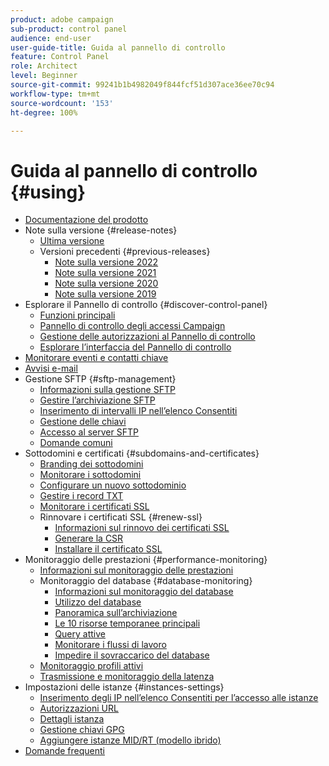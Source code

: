 ```yaml
---
product: adobe campaign
sub-product: control panel
audience: end-user
user-guide-title: Guida al pannello di controllo
feature: Control Panel
role: Architect
level: Beginner
source-git-commit: 99241b1b4982049f844fcf51d307ace36ee70c94
workflow-type: tm+mt
source-wordcount: '153'
ht-degree: 100%

---
```



# Guida al pannello di controllo {#using}

+ [Documentazione del prodotto](control-panel-home.md)
+ Note sulla versione {#release-notes}
   + [Ultima versione](rn/release-notes.md)
   + Versioni precedenti {#previous-releases}
      + [Note sulla versione 2022](rn/release-notes-2022.md)
      + [Note sulla versione 2021](rn/release-notes-2021.md)
      + [Note sulla versione 2020](rn/release-notes-2020.md)
      + [Note sulla versione 2019](rn/release-notes-2019.md)
+ Esplorare il Pannello di controllo {#discover-control-panel}
   + [Funzioni principali](discover/using/key-features.md)
   + [Pannello di controllo degli accessi Campaign](discover/using/accessing-control-panel.md)
   + [Gestione delle autorizzazioni al Pannello di controllo](discover/using/managing-permissions.md)
   + [Esplorare l’interfaccia del Pannello di controllo](discover/using/discovering-the-interface.md)
+ [Monitorare eventi e contatti chiave](service-events/service-events.md)
+ [Avvisi e-mail](performance-monitoring/using/email-alerting.md)
+ Gestione SFTP {#sftp-management}
   + [Informazioni sulla gestione SFTP](sftp/using/about-sftp-management.md)
   + [Gestire l’archiviazione SFTP](sftp/using/sftp-storage-management.md)
   + [Inserimento di intervalli IP nell’elenco Consentiti](sftp/using/ip-range-allow-listing.md)
   + [Gestione delle chiavi](sftp/using/key-management.md)
   + [Accesso al server SFTP](sftp/using/logging-into-sftp-server.md)
   + [Domande comuni](sftp/using/common-questions.md)
+ Sottodomini e certificati {#subdomains-and-certificates}
   + [Branding dei sottodomini](subdomains-certificates/using/subdomains-branding.md)
   + [Monitorare i sottodomini](subdomains-certificates/using/monitoring-subdomains.md)
   + [Configurare un nuovo sottodominio](subdomains-certificates/using/setting-up-new-subdomain.md)
   + [Gestire i record TXT](subdomains-certificates/using/managing-txt-records.md)
   + [Monitorare i certificati SSL](subdomains-certificates/using/monitoring-ssl-certificates.md)
   + Rinnovare i certificati SSL {#renew-ssl}
      + [Informazioni sul rinnovo dei certificati SSL](subdomains-certificates/using/renewing-subdomain-certificate.md)
      + [Generare la CSR](subdomains-certificates/using/generate-csr.md)
      + [Installare il certificato SSL](subdomains-certificates/using/install-ssl-certificate.md)
+ Monitoraggio delle prestazioni {#performance-monitoring}
   + [Informazioni sul monitoraggio delle prestazioni](performance-monitoring/using/about-performance-monitoring.md)
   + Monitoraggio del database {#database-monitoring}
      + [Informazioni sul monitoraggio del database](performance-monitoring/using/database-monitoring.md)
      + [Utilizzo del database](performance-monitoring/using/database-utilization.md)
      + [Panoramica sull’archiviazione](performance-monitoring/using/database-storage-overview.md)
      + [Le 10 risorse temporanee principali](performance-monitoring/using/database-top-ten-resources.md)
      + [Query attive](performance-monitoring/using/database-active-queries.md)
      + [Monitorare i flussi di lavoro](performance-monitoring/using/workflow-monitoring.md)
      + [Impedire il sovraccarico del database](performance-monitoring/using/database-preventing-overload.md)
   + [Monitoraggio profili attivi](performance-monitoring/using/active-profiles-monitoring.md)
   + [Trasmissione e monitoraggio della latenza](performance-monitoring/using/throughputs-latencies.md)
+ Impostazioni delle istanze {#instances-settings}
   + [Inserimento degli IP nell’elenco Consentiti per l’accesso alle istanze](instances-settings/using/ip-allow-listing-instance-access.md)
   + [Autorizzazioni URL](instances-settings/using/url-permissions.md)
   + [Dettagli istanza](instances-settings/using/instance-details.md)
   + [Gestione chiavi GPG](instances-settings/using/gpg-keys-management.md)
   + [Aggiungere istanze MID/RT (modello ibrido)](instances-settings/using/external-accounts.md)
+ [Domande frequenti](faq.md)
